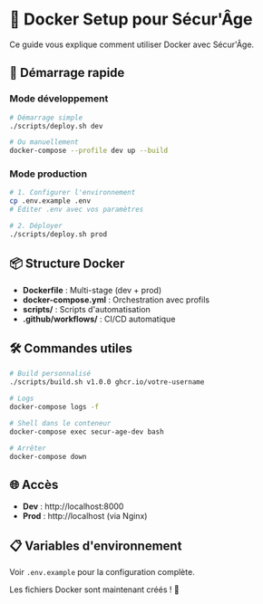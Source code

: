 # 🐳 Docker Setup pour Sécur'Âge

Ce guide vous explique comment utiliser Docker avec Sécur'Âge.

## 🚀 Démarrage rapide

### Mode développement
```bash
# Démarrage simple
./scripts/deploy.sh dev

# Ou manuellement
docker-compose --profile dev up --build
```

### Mode production
```bash
# 1. Configurer l'environnement
cp .env.example .env
# Éditer .env avec vos paramètres

# 2. Déployer
./scripts/deploy.sh prod
```

## 📦 Structure Docker

- **Dockerfile** : Multi-stage (dev + prod)
- **docker-compose.yml** : Orchestration avec profils
- **scripts/** : Scripts d'automatisation
- **.github/workflows/** : CI/CD automatique

## 🛠️ Commandes utiles

```bash
# Build personnalisé
./scripts/build.sh v1.0.0 ghcr.io/votre-username

# Logs
docker-compose logs -f

# Shell dans le conteneur
docker-compose exec secur-age-dev bash

# Arrêter
docker-compose down
```

## 🌐 Accès

- **Dev** : http://localhost:8000
- **Prod** : http://localhost (via Nginx)

## 📋 Variables d'environnement

Voir `.env.example` pour la configuration complète.

Les fichiers Docker sont maintenant créés ! 🎉